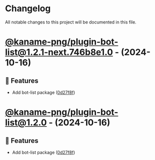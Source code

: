 # Changelog

All notable changes to this project will be documented in this file.

# [@kaname-png/plugin-bot-list@1.2.1-next.746b8e1.0](https://github.com/sawa-ko/neko-plugins/tree/@kaname-png/plugin-bot-list@1.2.1-next.746b8e1.0) - (2024-10-16)

## 🚀 Features

- Add bot-list package ([0d27f8f](https://github.com/sawa-ko/neko-plugins/commit/0d27f8fcf0c65e9c1520b0d7e7a4b45049625c4f))

# [@kaname-png/plugin-bot-list@1.2.0](https://github.com/sawa-ko/neko-plugins/tree/@kaname-png/plugin-bot-list@1.2.0) - (2024-10-16)

## 🚀 Features

- Add bot-list package ([0d27f8f](https://github.com/sawa-ko/neko-plugins/commit/0d27f8fcf0c65e9c1520b0d7e7a4b45049625c4f))

